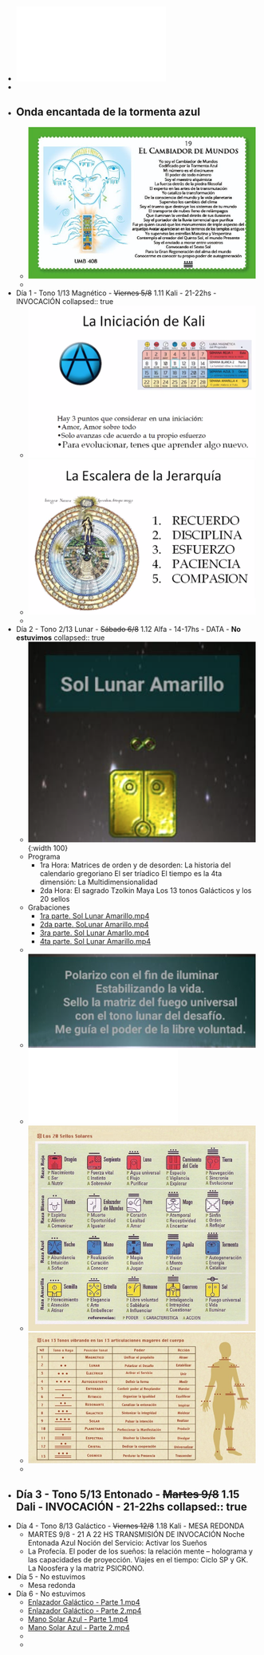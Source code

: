 - ![Programa Circulo Tormenta.pdf](../assets/Programa_Circulo_Tormenta_1659939814239_0.pdf)
-
- ## Onda encantada de la tormenta azul
	- ![image.png](../assets/image_1660449203857_0.png)
	-
- Día 1 - Tono 1/13 Magnético  - ~~Viernes 5/8~~ 1.11 Kali - 21-22hs - INVOCACIÓN
  collapsed:: true
	- ![Screen Shot 2022-08-05 at 21.54.33.png](../assets/Screen_Shot_2022-08-05_at_21.54.33_1659940138285_0.png)
	- ![Screen Shot 2022-08-05 at 21.58.12.png](../assets/Screen_Shot_2022-08-05_at_21.58.12_1659940132515_0.png)
	-
- Día 2 - Tono 2/13 Lunar - ~~Sábado 6/8~~ 1.12 Alfa - 14-17hs - DATA - **No estuvimos**
  collapsed:: true
	- ![image.png](../assets/image_1659833498786_0.png){:width 100}
	- Programa
		- 1ra Hora:
		  Matrices de orden y de desorden:
		  La historia del calendario gregoriano
		  El ser tríadico
		  El tiempo es la 4ta dimensión:
		  La Multidimensionalidad
		- 2da Hora:
		  El sagrado Tzolkin Maya
		  Los 13 tonos Galácticos y los 20 sellos
	- Grabaciones
		- [1ra parte. Sol Lunar Amarillo.mp4](../assets/1ra_parte._Sol_Lunar_Amarillo_1659940000174_0.mp4)
		- [2da parte. SoLunar Amarillo.mp4](../assets/2da_parte._SoLunar_Amarillo_1659939996549_0.mp4)
		- [3ra parte. Sol Lunar Amarllo.mp4](../assets/3ra_parte._Sol_Lunar_Amarllo_1659939992320_0.mp4)
		- [4ta parte. Sol Lunar Amarillo.mp4](../assets/4ta_parte._Sol_Lunar_Amarillo_1659939976727_0.mp4)
	-
	- ![image.png](../assets/image_1659833486083_0.png)
	- ![Genesis del Encantamiento del Sueno.pdf](../assets/Genesis_del_Encantamiento_del_Sueno_1659833359118_0.pdf)
	- ![image.png](../assets/image_1659833316296_0.png)
	- ![image.png](../assets/image_1659833799959_0.png)
	-
- Día 3 - Tono 5/13 Entonado - ~~Martes 9/8~~ 1.15 Dali - INVOCACIÓN - 21-22hs
  collapsed:: true
	-
- Día 4 - Tono 8/13 Galáctico - ~~Viernes 12/8~~  1.18 Kali - MESA REDONDA
	- MARTES 9/8 - 21 A 22 HS
	  TRANSMISIÓN DE INVOCACIÓN
	  Noche Entonada Azul
	  Noción del Servicio:
	  Activar  los Sueños
	- La Profecía. 
	  El poder de los sueños: 
	  la relación mente – holograma y las capacidades de proyección. 
	  Viajes en el tiempo: Ciclo SP y GK.
	  La Noosfera y la matriz PSICRONO.
- Día 5 - No estuvimos
	- Mesa redonda
- Día 6 - No estuvimos
	- [Enlazador Galáctico - Parte 1.mp4](../assets/Enlazador_Galáctico_-_Parte_1_1660449023681_0.mp4)
	- [Enlazador Galáctico - Parte 2.mp4](../assets/Enlazador_Galáctico_-_Parte_2_1660449031197_0.mp4)
	- [Mano Solar Azul - Parte 1.mp4](../assets/Mano_Solar_Azul_-_Parte_1_1660449043416_0.mp4)
	- [Mano Solar Azul - Parte 2.mp4](../assets/Mano_Solar_Azul_-_Parte_2_1660449036524_0.mp4)
	-
	-